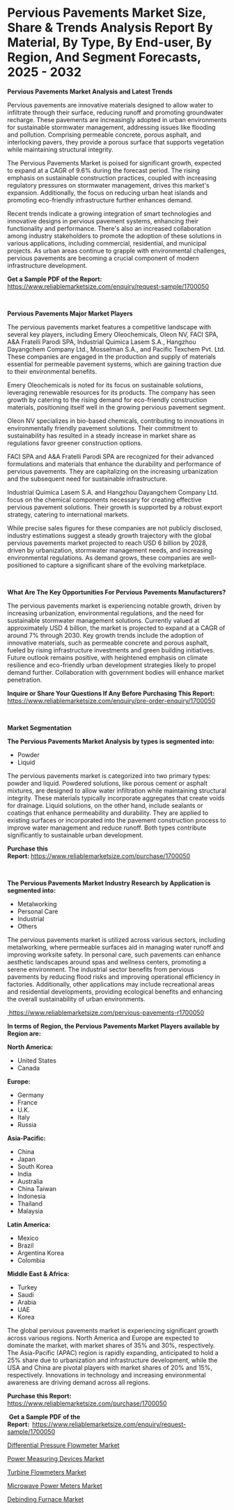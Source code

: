 <p><h1>Pervious Pavements Market Size, Share & Trends Analysis Report By Material, By Type, By End-user, By Region, And Segment Forecasts, 2025 - 2032</h1></p><p><strong>Pervious Pavements Market Analysis and Latest Trends</strong></p>
<p><p>Pervious pavements are innovative materials designed to allow water to infiltrate through their surface, reducing runoff and promoting groundwater recharge. These pavements are increasingly adopted in urban environments for sustainable stormwater management, addressing issues like flooding and pollution. Comprising permeable concrete, porous asphalt, and interlocking pavers, they provide a porous surface that supports vegetation while maintaining structural integrity. </p><p>The Pervious Pavements Market is poised for significant growth, expected to expand at a CAGR of 9.6% during the forecast period. The rising emphasis on sustainable construction practices, coupled with increasing regulatory pressures on stormwater management, drives this market's expansion. Additionally, the focus on reducing urban heat islands and promoting eco-friendly infrastructure further enhances demand. </p><p>Recent trends indicate a growing integration of smart technologies and innovative designs in pervious pavement systems, enhancing their functionality and performance. There's also an increased collaboration among industry stakeholders to promote the adoption of these solutions in various applications, including commercial, residential, and municipal projects. As urban areas continue to grapple with environmental challenges, pervious pavements are becoming a crucial component of modern infrastructure development.</p></p>
<p><strong>Get a Sample PDF of the Report:&nbsp;</strong> <a href="https://www.reliablemarketsize.com/enquiry/request-sample/1700050?utm_campaign=2034&utm_medium=2&utm_source=Github&utm_content=ia&utm_term=27032025&utm_id=pervious-pavements">https://www.reliablemarketsize.com/enquiry/request-sample/1700050</a></p>
<p>&nbsp;</p>
<p><strong>Pervious Pavements Major Market Players</strong></p>
<p><p>The pervious pavements market features a competitive landscape with several key players, including Emery Oleochemicals, Oleon NV, FACI SPA, A&A Fratelli Parodi SPA, Industrial Quimica Lasem S.A., Hangzhou Dayangchem Company Ltd., Mosselman S.A., and Pacific Texchem Pvt. Ltd. These companies are engaged in the production and supply of materials essential for permeable pavement systems, which are gaining traction due to their environmental benefits.</p><p>Emery Oleochemicals is noted for its focus on sustainable solutions, leveraging renewable resources for its products. The company has seen growth by catering to the rising demand for eco-friendly construction materials, positioning itself well in the growing pervious pavement segment. </p><p>Oleon NV specializes in bio-based chemicals, contributing to innovations in environmentally friendly pavement solutions. Their commitment to sustainability has resulted in a steady increase in market share as regulations favor greener construction options.</p><p>FACI SPA and A&A Fratelli Parodi SPA are recognized for their advanced formulations and materials that enhance the durability and performance of pervious pavements. They are capitalizing on the increasing urbanization and the subsequent need for sustainable infrastructure.</p><p>Industrial Quimica Lasem S.A. and Hangzhou Dayangchem Company Ltd. focus on the chemical components necessary for creating effective pervious pavement solutions. Their growth is supported by a robust export strategy, catering to international markets.</p><p>While precise sales figures for these companies are not publicly disclosed, industry estimations suggest a steady growth trajectory with the global pervious pavements market projected to reach USD 6 billion by 2028, driven by urbanization, stormwater management needs, and increasing environmental regulations. As demand grows, these companies are well-positioned to capture a significant share of the evolving marketplace.</p></p>
<p>&nbsp;</p>
<p><strong>What Are The Key Opportunities For Pervious Pavements Manufacturers?</strong></p>
<p><p>The pervious pavements market is experiencing notable growth, driven by increasing urbanization, environmental regulations, and the need for sustainable stormwater management solutions. Currently valued at approximately USD 4 billion, the market is projected to expand at a CAGR of around 7% through 2030. Key growth trends include the adoption of innovative materials, such as permeable concrete and porous asphalt, fueled by rising infrastructure investments and green building initiatives. Future outlook remains positive, with heightened emphasis on climate resilience and eco-friendly urban development strategies likely to propel demand further. Collaboration with government bodies will enhance market penetration.</p></p>
<p><strong>Inquire or Share Your Questions If Any Before Purchasing This Report:</strong> <a href="https://www.reliablemarketsize.com/enquiry/pre-order-enquiry/1700050?utm_campaign=2034&utm_medium=2&utm_source=Github&utm_content=ia&utm_term=27032025&utm_id=pervious-pavements">https://www.reliablemarketsize.com/enquiry/pre-order-enquiry/1700050</a></p>
<p>&nbsp;</p>
<p><strong>Market Segmentation</strong></p>
<p><strong>The Pervious Pavements Market Analysis by types is segmented into:</strong></p>
<p><ul><li>Powder</li><li>Liquid</li></ul></p>
<p><p>The pervious pavements market is categorized into two primary types: powder and liquid. Powdered solutions, like porous cement or asphalt mixtures, are designed to allow water infiltration while maintaining structural integrity. These materials typically incorporate aggregates that create voids for drainage. Liquid solutions, on the other hand, include sealants or coatings that enhance permeability and durability. They are applied to existing surfaces or incorporated into the pavement construction process to improve water management and reduce runoff. Both types contribute significantly to sustainable urban development.</p></p>
<p><strong>Purchase this Report:&nbsp;</strong><a href="https://www.reliablemarketsize.com/purchase/1700050?utm_campaign=2034&utm_medium=2&utm_source=Github&utm_content=ia&utm_term=27032025&utm_id=pervious-pavements">https://www.reliablemarketsize.com/purchase/1700050</a></p>
<p>&nbsp;</p>
<p><strong>The Pervious Pavements Market Industry Research by Application is segmented into:</strong></p>
<p><ul><li>Metalworking</li><li>Personal Care</li><li>Industrial</li><li>Others</li></ul></p>
<p><p>The pervious pavements market is utilized across various sectors, including metalworking, where permeable surfaces aid in managing water runoff and improving worksite safety. In personal care, such pavements can enhance aesthetic landscapes around spas and wellness centers, promoting a serene environment. The industrial sector benefits from pervious pavements by reducing flood risks and improving operational efficiency in factories. Additionally, other applications may include recreational areas and residential developments, providing ecological benefits and enhancing the overall sustainability of urban environments.</p></p>
<p><a href="https://www.reliablemarketsize.com/pervious-pavements-r1700050?utm_campaign=2034&utm_medium=2&utm_source=Github&utm_content=ia&utm_term=27032025&utm_id=pervious-pavements">&nbsp;https://www.reliablemarketsize.com/pervious-pavements-r1700050</a></p>
<p><strong>In terms of Region, the Pervious Pavements Market Players available by Region are:</strong></p>
<p>
    <p> <strong> North America: </strong>
        <ul>
            <li>United States</li>
            <li>Canada</li>
        </ul>
        </p> 
    <p> <strong> Europe: </strong>
        <ul>
            <li>Germany</li>
            <li>France</li>
            <li>U.K.</li>
            <li>Italy</li>
            <li>Russia</li>
        </ul>
        </p> 
    <p> <strong> Asia-Pacific: </strong>
        <ul>
            <li>China</li>
            <li>Japan</li>
            <li>South Korea</li>
            <li>India</li>
            <li>Australia</li>
            <li>China Taiwan</li>
            <li>Indonesia</li>
            <li>Thailand</li>
            <li>Malaysia</li>
        </ul>
        </p> 
    <p> <strong> Latin America: </strong>
        <ul>
            <li>Mexico</li>
            <li>Brazil</li>
            <li>Argentina Korea</li>
            <li>Colombia</li>
        </ul>
        </p> 
    <p> <strong> Middle East & Africa: </strong>
        <ul>
            <li>Turkey</li>
            <li>Saudi</li>
            <li>Arabia</li>
            <li>UAE</li>
            <li>Korea</li>
        </ul>
    </p>
    </p>
<p><p>The global pervious pavements market is experiencing significant growth across various regions. North America and Europe are expected to dominate the market, with market shares of 35% and 30%, respectively. The Asia-Pacific (APAC) region is rapidly expanding, anticipated to hold a 25% share due to urbanization and infrastructure development, while the USA and China are pivotal players with market shares of 20% and 15%, respectively. Innovations in technology and increasing environmental awareness are driving demand across all regions.</p></p>
<p><strong>Purchase this Report: </strong><a href="https://www.reliablemarketsize.com/purchase/1700050?utm_campaign=2034&utm_medium=2&utm_source=Github&utm_content=ia&utm_term=27032025&utm_id=pervious-pavements">https://www.reliablemarketsize.com/purchase/1700050</a></p>
<p>&nbsp;<strong>Get a Sample PDF of the Report:&nbsp;&nbsp;</strong><a href="https://www.reliablemarketsize.com/enquiry/request-sample/1700050?utm_campaign=2034&utm_medium=2&utm_source=Github&utm_content=ia&utm_term=27032025&utm_id=pervious-pavements">https://www.reliablemarketsize.com/enquiry/request-sample/1700050</a></p>
<p><strong></strong></p>
<p><p><a href="https://github.com/roceljiabur/Market-Research-Report-List-1/blob/main/differential-pressure-flowmeter-market.md?utm_campaign=2034&utm_medium=2&utm_source=Github&utm_content=ia&utm_term=27032025&utm_id=pervious-pavements">Differential Pressure Flowmeter Market</a></p><p><a href="https://www.linkedin.com/pulse/positive-growth-trajectory-power-measuring-devices-market-blbsf?utm_campaign=2034&utm_medium=2&utm_source=Github&utm_content=ia&utm_term=27032025&utm_id=pervious-pavements">Power Measuring Devices Market</a></p><p><a href="https://github.com/safurdorthu8/Market-Research-Report-List-1/blob/main/turbine-flowmeters-market.md?utm_campaign=2034&utm_medium=2&utm_source=Github&utm_content=ia&utm_term=27032025&utm_id=pervious-pavements">Turbine Flowmeters Market</a></p><p><a href="https://www.linkedin.com/pulse/future-trends-competition-microwave-power-meters-market-uvfvf?utm_campaign=2034&utm_medium=2&utm_source=Github&utm_content=ia&utm_term=27032025&utm_id=pervious-pavements">Microwave Power Meters Market</a></p><p><a href="https://www.linkedin.com/pulse/exploring-growth-potential-debinding-furnace-market-key-insights-mzxdf?utm_campaign=2034&utm_medium=2&utm_source=Github&utm_content=ia&utm_term=27032025&utm_id=pervious-pavements">Debinding Furnace Market</a></p></p>